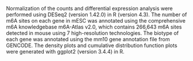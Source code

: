 Normalization of the counts and differential expression analysis were performed using DESeq2 (version 1.42.0) in R (version 4.3). The number of m6A sites on each gene in mESC was annotated using the comprehensive m6A knowledgebase m6A-Atlas v2.0, which contains 266,643 m6A sites detected in mouse using 7 high-resolution technologies. The biotype of each gene was annotated using the mm10 gene annotation file from GENCODE. The density plots and cumulative distribution function plots were generated with ggplot2 (version 3.4.4) in R.
